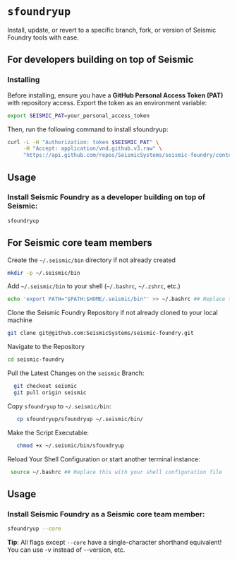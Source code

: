 # `sfoundryup`
Install, update, or revert to a specific branch, fork, or version of Seismic Foundry tools with ease.
## For developers building on top of Seismic
### Installing
Before installing, ensure you have a **GitHub Personal Access Token (PAT)** with repository access. Export the token as an environment variable:
```bash
export SEISMIC_PAT=your_personal_access_token
```
Then, run the following command to install sfoundryup:
```bash
curl -L -H "Authorization: token $SEISMIC_PAT" \
     -H "Accept: application/vnd.github.v3.raw" \
     "https://api.github.com/repos/SeismicSystems/seismic-foundry/contents/sfoundryup/install?ref=seismic" | bash
```
## Usage
### Install Seismic Foundry as a developer building on top of Seismic:
```bash
sfoundryup
```

## For Seismic core team members
Create the `~/.seismic/bin` directory if not already created
```bash
mkdir -p ~/.seismic/bin
```
Add `~/.seismic/bin` to your shell (`~/.bashrc`, `~/.zshrc`, etc.)
```bash
echo 'export PATH="$PATH:$HOME/.seismic/bin"' >> ~/.bashrc ## Replace this with your shell configuration file
```
Clone the Seismic Foundry Repository if not already cloned to your local machine
```bash
git clone git@github.com:SeismicSystems/seismic-foundry.git
```
Navigate to the Repository
```bash
cd seismic-foundry
```
Pull the Latest Changes on the `seismic` Branch:
```bash
  git checkout seismic
  git pull origin seismic
```
Copy `sfoundryup` to `~/.seismic/bin`:
```bash
   cp sfoundryup/sfoundryup ~/.seismic/bin/
```
Make the Script Executable:
```bash
   chmod +x ~/.seismic/bin/sfoundryup
```
Reload Your Shell Configuration or start another terminal instance:
```bash
 source ~/.bashrc ## Replace this with your shell configuration file
 ```
## Usage
### Install Seismic Foundry as a Seismic core team member:
```bash
sfoundryup --core
```
**Tip**: All flags except `--core` have a single-character shorthand equivalent! You can use -v instead of --version, etc.
